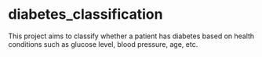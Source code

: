 # diabetes_classification
This project aims to classify whether a patient has diabetes based on health conditions such as glucose level, blood pressure, age, etc.
